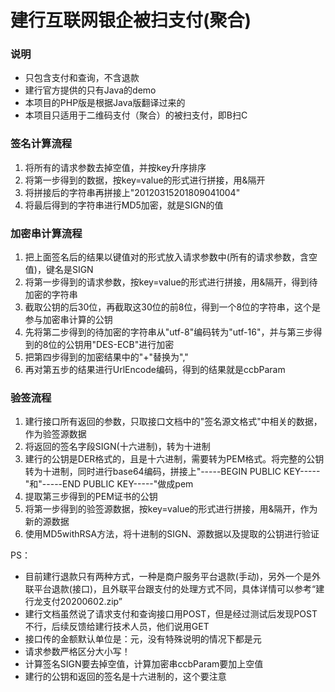 # 建行互联网银企被扫支付(聚合)
### 说明
- 只包含支付和查询，不含退款
- 建行官方提供的只有Java的demo
- 本项目的PHP版是根据Java版翻译过来的
- 本项目只适用于二维码支付（聚合）的被扫支付，即B扫C

### 签名计算流程
1. 将所有的请求参数去掉空值，并按key升序排序
2. 将第一步得到的数据，按key=value的形式进行拼接，用&隔开
3. 将拼接后的字符串再拼接上"20120315201809041004"
4. 将最后得到的字符串进行MD5加密，就是SIGN的值

### 加密串计算流程
1. 把上面签名后的结果以键值对的形式放入请求参数中(所有的请求参数，含空值)，键名是SIGN
2. 将第一步得到的请求参数，按key=value的形式进行拼接，用&隔开，得到待加密的字符串
3. 截取公钥的后30位，再截取这30位的前8位，得到一个8位的字符串，这个是参与加密串计算的公钥
4. 先将第二步得到的待加密的字符串从"utf-8"编码转为"utf-16"，并与第三步得到的8位的公钥用"DES-ECB"进行加密
5. 把第四步得到的加密结果中的"+"替换为","
6. 再对第五步的结果进行UrlEncode编码，得到的结果就是ccbParam

### 验签流程
1. 建行接口所有返回的参数，只取接口文档中的"签名源文格式"中相关的数据，作为验签源数据
2. 将返回的签名字段SIGN(十六进制)，转为十进制
3. 建行的公钥是DER格式的，且是十六进制，需要转为PEM格式。将完整的公钥转为十进制，同时进行base64编码，拼接上"-----BEGIN PUBLIC KEY-----"和"-----END PUBLIC KEY-----"做成pem
4. 提取第三步得到的PEM证书的公钥
5. 将第一步得到的验签源数据，按key=value的形式进行拼接，用&隔开，作为新的源数据
6. 使用MD5withRSA方法，将十进制的SIGN、源数据以及提取的公钥进行验证

PS：
- 目前建行退款只有两种方式，一种是商户服务平台退款(手动)，另外一个是外联平台退款(接口)，且外联平台跟支付的处理方式不同，具体详情可以参考“建行龙支付20200602.zip”
- 建行文档虽然说了请求支付和查询接口用POST，但是经过测试后发现POST不行，后续反馈给建行技术人员，他们说用GET
- 接口传的金额默认单位是：元，没有特殊说明的情况下都是元
- 请求参数严格区分大小写！
- 计算签名SIGN要去掉空值，计算加密串ccbParam要加上空值
- 建行的公钥和返回的签名是十六进制的，这个要注意